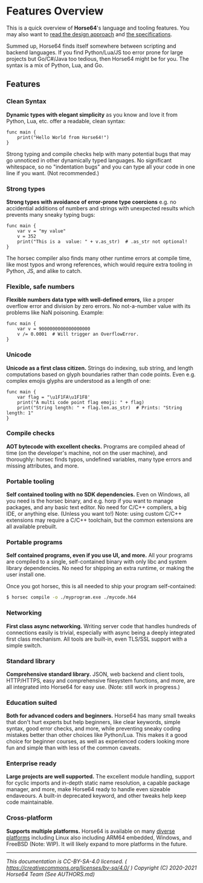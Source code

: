
# Features Overview

This is a quick overview of **Horse64**'s language and tooling
features. You may also want to [read the design approach](
./Design.md) and [the specifications](./Specification/Horse64.md).

Summed up, Horse64 finds itself somewhere between scripting and
backend languages. If you find Python/Lua/JS too error prone for
large projects but Go/C#/Java too tedious, then Horse64 might
be for you. The syntax is a mix of Python, Lua, and Go.


## Features

### Clean Syntax

**Dynamic types with elegant simplicity** as you know and love it
from Python, Lua, etc. offer a readable, clean syntax:
```horse64
func main {
    print("Hello World from Horse64!")
}
```
Strong typing and compile checks help with many potential bugs that
may go unnoticed in other dynamically typed languages.
No significant whitespace, so no "indentation bugs" and you
can type all your code in one line if you want. (Not recommended.)

### Strong types

**Strong types with avoidance of error-prone type coercions** e.g.
no accidential additions of numbers and strings with unexpected
results which prevents many sneaky typing bugs:
```horse64
func main {
    var v = "my value"
    v = 352
    print("This is a  value: " + v.as_str)  # .as_str not optional!
}
```
The horsec compiler also finds many other runtime errors at
compile time, like most typos and wrong references, which
would require extra tooling in Python, JS, and alike to catch.

### Flexible, safe numbers

**Flexible numbers data type with well-defined errors,** like a proper
overflow error and division by zero errors. No not-a-number value with
its problems like NaN poisoning. Example:
```horse64
func main {
    var v = 9000000000000000000
    v /= 0.0001  # Will trigger an OverflowError.
}
```

### Unicode

**Unicode as a first class citizen.** Strings do indexing,
sub string, and length computations based on glyph boundaries
rather than code points. Even e.g. complex emojis glyphs
are understood as a length of one:
```
func main {
    var flag = "\u1F1FA\u1F1F8'
    print("A multi code point flag emoji: " + flag)
    print("String length: " + flag.len.as_str)  # Prints: "String length: 1"
}
```

### Compile checks

**AOT bytecode with excellent checks.** Programs are compiled
ahead of time (on the developer's machine, not on the user machine),
and thoroughly: horsec finds typos, undefined
variables, many type errors and missing attributes, and more.

### Portable tooling

**Self contained tooling with no SDK dependencies.** Even on Windows,
all you need is the horsec binary, and e.g. horp if you want to
manage packages, and any basic text editor.
No need for C/C++ compilers, a big IDE, or anything else. (Unless
you want to!) Note: using custom C/C++ extensions may require a
C/C++ toolchain, but the common extensions are all available prebuilt.

### Portable programs

**Self contained programs, even if you use UI, and more.** All
your programs are compiled to a single, self-contained binary with
only libc and system library dependencies.
No need for shipping an extra runtime, or making the user install one.
  
Once you got horsec, this is all needed to ship your program self-contained:
```bash
$ horsec compile -o ./myprogram.exe ./mycode.h64
```

### Networking

**First class async networking.** Writing server code that
handles hundreds of connections easily is trivial, especially
with async being a deeply integrated first class mechanism. All
tools are built-in, even TLS/SSL support with a simple switch.

### Standard library

**Comprehensive standard library.** JSON, web backend and client
tools, HTTP/HTTPS, easy and comprehensive filesystem functions,
and more, are all integrated into Horse64 for easy use. (Note:
still work in progress.)

### Education suited

**Both for advanced coders and beginners.** Horse64 has many
small tweaks that don't hurt experts but help beginners, like
clear keywords, simple syntax, good error checks, and more, while
preventing sneaky coding mistakes better than other choices like
Python/Lua. This makes it a good choice for beginner courses,
as well as experienced coders looking more fun and simple than
with less of the common caveats.

### Enterprise ready

**Large projects are well supported.** The excellent module
handling, support for cyclic imports and in-depth static
name resolution, a capable package manager, and more, make
Horse64 ready to handle even sizeable endaveours. A built-in
deprecated keyword, and other tweaks help keep code maintainable.

### Cross-platform

**Supports multiple platforms.** Horse64 is available on many
[diverse platforms](./Platform%20Support.md) including Linux also
including ARM64 embedded, Windows, and FreeBSD (Note: WIP).
It will likely expand to more platforms in the future.

---
*This documentation is CC-BY-SA-4.0 licensed.
( https://creativecommons.org/licenses/by-sa/4.0/ )
Copyright (C) 2020-2021 Horse64 Team (See AUTHORS.md)*

